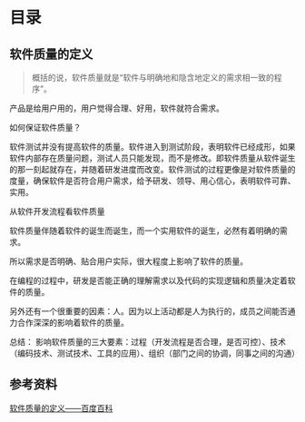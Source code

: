 # 目录

## 软件质量的定义

>概括的说，软件质量就是“软件与明确地和隐含地定义的需求相一致的程序”。

产品是给用户用的，用户觉得合理、好用，软件就符合需求。

如何保证软件质量？

软件测试并没有提高软件的质量。软件进入到测试阶段，表明软件已经成形，如果软件内部存在质量问题，测试人员只能发现，而不是修改。即软件质量从软件诞生的那一刻起就存在，并随着研发进度而改变。软件测试的过程更像是对软件质量的度量，确保软件是否符合用户需求，给予研发、领导、用心信心，表明软件可靠、实用。

从软件开发流程看软件质量

软件质量伴随着软件的诞生而诞生，而一个实用软件的诞生，必然有着明确的需求。

所以需求是否明确、贴合用户实际，很大程度上影响了软件的质量。

在编程的过程中，研发是否能正确的理解需求以及代码的实现逻辑和质量决定着软件的质量。

另外还有一个很重要的因素：人。因为以上活动都是人为执行的，成员之间能否通力合作深深的影响着软件的质量。

总结：
影响软件质量的三大要素：过程（开发流程是否合理，是否可控）、技术（编码技术、测试技术、工具的应用）、组织（部门之间的协调，同事之间的沟通）

## 参考资料

[软件质量的定义——百度百科](https://baike.baidu.com/item/%E8%BD%AF%E4%BB%B6%E8%B4%A8%E9%87%8F/707685)

